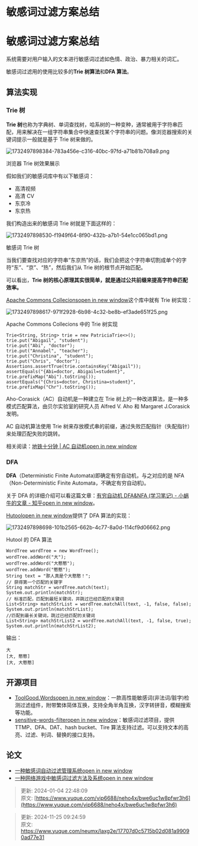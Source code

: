 # 敏感词过滤方案总结

# 敏感词过滤方案总结
系统需要对用户输入的文本进行敏感词过滤如色情、政治、暴力相关的词汇。

敏感词过滤用的使用比较多的**Trie 树算法**和**DFA 算法**。

## 算法实现
### Trie 树
**Trie 树**也称为字典树、单词查找树，哈系树的一种变种，通常被用于字符串匹配，用来解决在一组字符串集合中快速查找某个字符串的问题。像浏览器搜索的关键词提示一般就是基于 Trie 树来做的。

![1732497898384-783a456e-c316-40bc-97fd-a71b81b708a9.png](./img/y8AvZotGQMZstw06/1732497898384-783a456e-c316-40bc-97fd-a71b81b708a9-145474.png)

浏览器 Trie 树效果展示

假如我们的敏感词库中有以下敏感词：

+ 高清视频
+ 高清 CV
+ 东京冷
+ 东京热

我们构造出来的敏感词 Trie 树就是下面这样的：

![1732497898530-f1949f64-8f90-432b-a7b1-54e1cc065bd1.png](./img/y8AvZotGQMZstw06/1732497898530-f1949f64-8f90-432b-a7b1-54e1cc065bd1-933776.png)

敏感词 Trie 树

当我们要查找对应的字符串“东京热”的话，我们会把这个字符串切割成单个的字符“东”、“京”、“热”，然后我们从 Trie 树的根节点开始匹配。

可以看出，**Trie 树的核心原理其实很简单，就是通过公共前缀来提高字符串匹配效率。**

[Apache Commons Collecions](https://mvnrepository.com/artifact/org.apache.commons/commons-collections4)[open in new window](https://mvnrepository.com/artifact/org.apache.commons/commons-collections4)这个库中就有 Trie 树实现：

![1732497898617-971f2928-6b98-4c32-be8b-ef3ade651f25.png](./img/y8AvZotGQMZstw06/1732497898617-971f2928-6b98-4c32-be8b-ef3ade651f25-774220.png)

Apache Commons Collecions 中的 Trie 树实现

```plain
Trie<String, String> trie = new PatriciaTrie<>();
trie.put("Abigail", "student");
trie.put("Abi", "doctor");
trie.put("Annabel", "teacher");
trie.put("Christina", "student");
trie.put("Chris", "doctor");
Assertions.assertTrue(trie.containsKey("Abigail"));
assertEquals("{Abi=doctor, Abigail=student}", trie.prefixMap("Abi").toString());
assertEquals("{Chris=doctor, Christina=student}", trie.prefixMap("Chr").toString());
```

Aho-Corasick（AC）自动机是一种建立在 Trie 树上的一种改进算法，是一种多模式匹配算法，由贝尔实验室的研究人员 Alfred V. Aho 和 Margaret J.Corasick 发明。

AC 自动机算法使用 Trie 树来存放模式串的前缀，通过失败匹配指针（失配指针）来处理匹配失败的跳转。

相关阅读：[地铁十分钟 | AC 自动机](https://zhuanlan.zhihu.com/p/146369212)[open in new window](https://zhuanlan.zhihu.com/p/146369212)

### DFA
**DFA**（Deterministic Finite Automata)即确定有穷自动机，与之对应的是 NFA（Non-Deterministic Finite Automata，不确定有穷自动机)。

关于 DFA 的详细介绍可以看这篇文章：[有穷自动机 DFA&NFA (学习笔记) - 小蜗牛的文章 - 知乎](https://zhuanlan.zhihu.com/p/30009083)[open in new window](https://zhuanlan.zhihu.com/p/30009083)。

[Hutool](https://hutool.cn/docs/#/dfa/%E6%A6%82%E8%BF%B0)[open in new window](https://hutool.cn/docs/#/dfa/%E6%A6%82%E8%BF%B0)提供了 DFA 算法的实现：

![1732497898698-101b2565-662b-4c77-8a0d-114cf9d06662.png](./img/y8AvZotGQMZstw06/1732497898698-101b2565-662b-4c77-8a0d-114cf9d06662-752897.png)

Hutool 的 DFA 算法

```plain
WordTree wordTree = new WordTree();
wordTree.addWord("大");
wordTree.addWord("大憨憨");
wordTree.addWord("憨憨");
String text = "那人真是个大憨憨！";
// 获得第一个匹配的关键字
String matchStr = wordTree.match(text);
System.out.println(matchStr);
// 标准匹配，匹配到最短关键词，并跳过已经匹配的关键词
List<String> matchStrList = wordTree.matchAll(text, -1, false, false);
System.out.println(matchStrList);
//匹配到最长关键词，跳过已经匹配的关键词
List<String> matchStrList2 = wordTree.matchAll(text, -1, false, true);
System.out.println(matchStrList2);
```

输出：

```plain
大
[大, 憨憨]
[大, 大憨憨]
```

## 开源项目
+ [ToolGood.Words](https://github.com/toolgood/ToolGood.Words)[open in new window](https://github.com/toolgood/ToolGood.Words)：一款高性能敏感词(非法词/脏字)检测过滤组件，附带繁体简体互换，支持全角半角互换，汉字转拼音，模糊搜索等功能。
+ [sensitive-words-filter](https://github.com/hooj0/sensitive-words-filter)[open in new window](https://github.com/hooj0/sensitive-words-filter)：敏感词过滤项目，提供 TTMP、DFA、DAT、hash bucket、Tire 算法支持过滤。可以支持文本的高亮、过滤、判词、替换的接口支持。

## 论文
+ [一种敏感词自动过滤管理系统](https://patents.google.com/patent/CN101964000B)[open in new window](https://patents.google.com/patent/CN101964000B)
+ [一种网络游戏中敏感词过滤方法及系统](https://patents.google.com/patent/CN103714160A/zh)[open in new window](https://patents.google.com/patent/CN103714160A/zh)



> 更新: 2024-01-04 22:48:09  
原文: [https://www.yuque.com/vip6688/neho4x/bwe6uc1w8pfwr3h6](https://www.yuque.com/vip6688/neho4x/bwe6uc1w8pfwr3h6)
>



> 更新: 2024-11-25 09:24:59  
> 原文: <https://www.yuque.com/neumx/laxg2e/17707d0c5715b02d081a99090ad77e31>